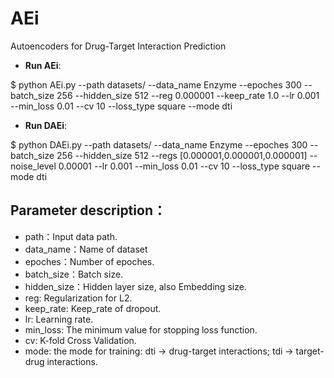 # AEi
Autoencoders for Drug-Target Interaction Prediction

- **Run AEi**:

$ python AEi.py --path datasets/ --data_name Enzyme --epoches 300 --batch_size 256 --hidden_size 512 --reg 0.000001 --keep_rate 1.0 --lr 0.001 --min_loss 0.01 --cv 10 --loss_type square --mode dti

- **Run DAEi**:

$ python DAEi.py --path datasets/ --data_name Enzyme --epoches 300 --batch_size 256 --hidden_size 512 --regs [0.000001,0.000001,0.000001] --noise_level 0.00001 --lr 0.001 --min_loss 0.01 --cv 10 --loss_type square --mode dti


## Parameter description：
- path：Input data path.
- data_name：Name of dataset
- epoches：Number of epoches.
- batch_size：Batch size.
- hidden_size：Hidden layer size, also Embedding size.
- reg: Regularization for L2.
- keep_rate: Keep_rate of dropout.
- lr: Learning rate.
- min_loss: The minimum value for stopping loss function.
- cv: K-fold Cross Validation.
- mode: the mode for training: dti -> drug-target interactions; tdi -> target-drug interactions.
